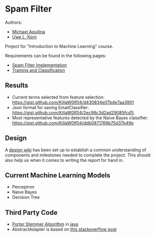 Spam Filter
===========

Authors:
* [Michael Aquilina](https://github.com/KillaW0lf04)
* [Uwe L. Korn](https://github.com/xhochy)

Project for "Introduction to Machine Learning" course.

Requirements can be found in the following pages:
* [Spam Filter Implementation](https://www.cs.bris.ac.uk/Teaching/Resources/COMS30301/projects/spam/1/index.html)
* [Training and Classification](https://www.cs.bris.ac.uk/Teaching/Resources/COMS30301/projects/spam/2/index.html)

Results
-------

* Current terms selected from feature selection: https://gist.github.com/KillaW0lf04/d430834e07b4e7aa3901
* Json format for saving EmailClassifier: https://gist.github.com/KillaW0lf04/2ec98c3d2ad29085fcd1\
* Most representative features detected by the Naive Bayes classifier: https://gist.github.com/KillaW0lf04/ddb0871769b75d37b49e

Design
------

A [design wiki](https://github.com/KillaW0lf04/SpamFilter/wiki/Design) has been set up to establish a common understanding of components and milestones needed to complete the project. This should also help us when it comes to writing the report for hand in.

Current Machine Learning Models
-------------------------------

* Perceptron
* Naive Bayes
* Decision Tree

Third Party Code
----------------
* [Porter Stemmer Algorithm](http://tartarus.org/martin/PorterStemmer/) in [java](http://tartarus.org/martin/PorterStemmer/java.txt)
* AbstractAdapter is based on [this stackoverflow post](http://stackoverflow.com/questions/5800433/polymorphism-with-gson)
